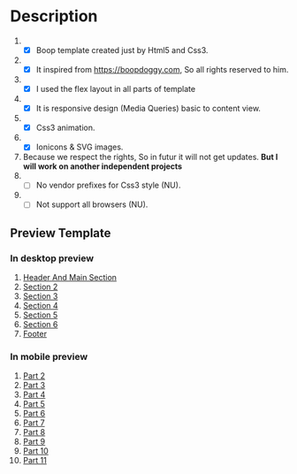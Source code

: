 # Description
1. - [x]  Boop template created just by Html5 and Css3.
1. - [x]  It inspired from https://boopdoggy.com, So all rights reserved to him.
1. - [x]  I used the flex layout in all parts of template
1. - [x]  It is responsive design (Media Queries) basic to content view.
1. - [x]  Css3 animation.
1. - [x]  Ionicons & SVG images.
1. Because we respect the rights, So in futur it will not get updates. **But I will work on another independent projects**
  1. - [ ] No vendor prefixes for Css3 style (NU).
  1. - [ ] Not support all browsers (NU).

## Preview Template

### In desktop preview
1. [Header And Main Section](preview_pic/header-section1.png)
1. [Section 2](preview_pic/section2.png)
1. [Section 3](preview_pic/section3.png)
1. [Section 4](preview_pic/section4.png)
1. [Section 5](preview_pic/section5.png)
1. [Section 6](preview_pic/section6.png)
1. [Footer](preview_pic/section7.png)

### In mobile preview
1. [Part 2](preview_pic/mobile1.png)
1. [Part 3](preview_pic/mobile3.png)
1. [Part 4](preview_pic/mobile4.png)
1. [Part 5](preview_pic/mobile5.png)
1. [Part 6](preview_pic/mobile6.png)
1. [Part 7](preview_pic/mobile7.png)
1. [Part 8](preview_pic/mobile8.png)
1. [Part 9](preview_pic/mobile9.png)
1. [Part 10](preview_pic/mobile10.png)
1. [Part 11](preview_pic/mobile11.png)
